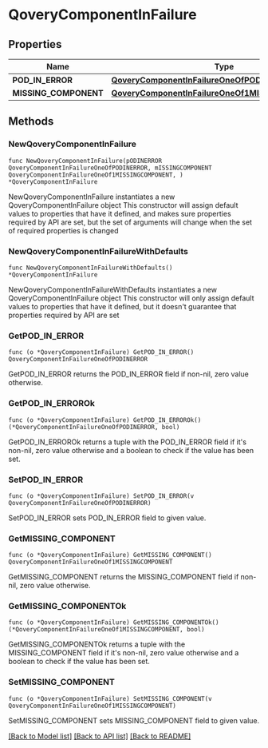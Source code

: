 # QoveryComponentInFailure

## Properties

Name | Type | Description | Notes
------------ | ------------- | ------------- | -------------
**POD_IN_ERROR** | [**QoveryComponentInFailureOneOfPODINERROR**](QoveryComponentInFailureOneOfPODINERROR.md) |  | 
**MISSING_COMPONENT** | [**QoveryComponentInFailureOneOf1MISSINGCOMPONENT**](QoveryComponentInFailureOneOf1MISSINGCOMPONENT.md) |  | 

## Methods

### NewQoveryComponentInFailure

`func NewQoveryComponentInFailure(pODINERROR QoveryComponentInFailureOneOfPODINERROR, mISSINGCOMPONENT QoveryComponentInFailureOneOf1MISSINGCOMPONENT, ) *QoveryComponentInFailure`

NewQoveryComponentInFailure instantiates a new QoveryComponentInFailure object
This constructor will assign default values to properties that have it defined,
and makes sure properties required by API are set, but the set of arguments
will change when the set of required properties is changed

### NewQoveryComponentInFailureWithDefaults

`func NewQoveryComponentInFailureWithDefaults() *QoveryComponentInFailure`

NewQoveryComponentInFailureWithDefaults instantiates a new QoveryComponentInFailure object
This constructor will only assign default values to properties that have it defined,
but it doesn't guarantee that properties required by API are set

### GetPOD_IN_ERROR

`func (o *QoveryComponentInFailure) GetPOD_IN_ERROR() QoveryComponentInFailureOneOfPODINERROR`

GetPOD_IN_ERROR returns the POD_IN_ERROR field if non-nil, zero value otherwise.

### GetPOD_IN_ERROROk

`func (o *QoveryComponentInFailure) GetPOD_IN_ERROROk() (*QoveryComponentInFailureOneOfPODINERROR, bool)`

GetPOD_IN_ERROROk returns a tuple with the POD_IN_ERROR field if it's non-nil, zero value otherwise
and a boolean to check if the value has been set.

### SetPOD_IN_ERROR

`func (o *QoveryComponentInFailure) SetPOD_IN_ERROR(v QoveryComponentInFailureOneOfPODINERROR)`

SetPOD_IN_ERROR sets POD_IN_ERROR field to given value.


### GetMISSING_COMPONENT

`func (o *QoveryComponentInFailure) GetMISSING_COMPONENT() QoveryComponentInFailureOneOf1MISSINGCOMPONENT`

GetMISSING_COMPONENT returns the MISSING_COMPONENT field if non-nil, zero value otherwise.

### GetMISSING_COMPONENTOk

`func (o *QoveryComponentInFailure) GetMISSING_COMPONENTOk() (*QoveryComponentInFailureOneOf1MISSINGCOMPONENT, bool)`

GetMISSING_COMPONENTOk returns a tuple with the MISSING_COMPONENT field if it's non-nil, zero value otherwise
and a boolean to check if the value has been set.

### SetMISSING_COMPONENT

`func (o *QoveryComponentInFailure) SetMISSING_COMPONENT(v QoveryComponentInFailureOneOf1MISSINGCOMPONENT)`

SetMISSING_COMPONENT sets MISSING_COMPONENT field to given value.



[[Back to Model list]](../README.md#documentation-for-models) [[Back to API list]](../README.md#documentation-for-api-endpoints) [[Back to README]](../README.md)


